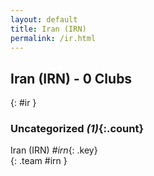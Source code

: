 ```yaml
---
layout: default
title: Iran (IRN)
permalink: /ir.html
---
```



## Iran (IRN) - 0 Clubs
{: #ir }









### Uncategorized _(1)_{:.count}


Iran  (IRN)  _#irn_{: .key} <br>
{: .team #irn }


 

